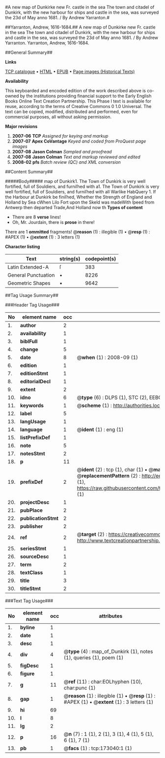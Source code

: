 #A new map of Dunkirke new Fr. castle in the sea The town and citadel of Dunkirk, with the new harbour for ships and castle in the sea, was surveyed the 23d of May anno 1681. / By Andrew Yarranton.#

##Yarranton, Andrew, 1616-1684.##
A new map of Dunkirke new Fr. castle in the sea The town and citadel of Dunkirk, with the new harbour for ships and castle in the sea, was surveyed the 23d of May anno 1681. / By Andrew Yarranton.
Yarranton, Andrew, 1616-1684.

##General Summary##

**Links**

[TCP catalogue](http://www.ota.ox.ac.uk/tcp/)  • 
[HTML](http://tei.it.ox.ac.uk/tcp/Texts-HTML/free/A97/A97265.html)  • 
[EPUB](http://tei.it.ox.ac.uk/tcp/Texts-EPUB/free/A97/A97265.epub) • 
[Page images (Historical Texts)](https://data.historicaltexts.jisc.ac.uk/view?pubId=eebo-47683585e&pageId=eebo-47683585e-173040-1)

**Availability**

This keyboarded and encoded edition of the
	       work described above is co-owned by the institutions
	       providing financial support to the Early English Books
	       Online Text Creation Partnership. This Phase I text is
	       available for reuse, according to the terms of Creative
	       Commons 0 1.0 Universal. The text can be copied,
	       modified, distributed and performed, even for
	       commercial purposes, all without asking permission.

**Major revisions**

1. __2007-06__ __TCP__ *Assigned for keying and markup*
1. __2007-07__ __Apex CoVantage__ *Keyed and coded from ProQuest page images*
1. __2007-08__ __Jason Colman__ *Sampled and proofread*
1. __2007-08__ __Jason Colman__ *Text and markup reviewed and edited*
1. __2008-02__ __pfs__ *Batch review (QC) and XML conversion*

##Content Summary##

#####Body#####
map of Dunkirk1. The Town of Dunkirk is very well fortified, full of Souldiers, and furniſhed with a1. The Town of Dunkirk is very well fortified, full of Souldiers, and furniſhed with all Warlike HabQuery 1. If the Harbour at Dunkirk be finiſhed, Whether the Strength of England and Holland by Sea cWhen Lilo Fort upon the Skeld was madeWith ſpeed from Antwerp then departed Trade,And Holland now th
**Types of content**

  * There are 8 **verse** lines!
  * Oh, Mr. Jourdain, there is **prose** in there!

There are 1 **ommitted** fragments! 
 @__reason__ (1) : illegible (1)  •  @__resp__ (1) : #APEX (1)  •  @__extent__ (1) : 3 letters (1)

**Character listing**


|Text|string(s)|codepoint(s)|
|---|---|---|
|Latin Extended-A|ſ|383|
|General Punctuation|•|8226|
|Geometric Shapes|▪|9642|

##Tag Usage Summary##

###Header Tag Usage###

|No|element name|occ|attributes|
|---|---|---|---|
|1.|__author__|2||
|2.|__availability__|1||
|3.|__biblFull__|1||
|4.|__change__|5||
|5.|__date__|8| @__when__ (1) : 2008-09 (1)|
|6.|__edition__|1||
|7.|__editionStmt__|1||
|8.|__editorialDecl__|1||
|9.|__extent__|2||
|10.|__idno__|6| @__type__ (6) : DLPS (1), STC (2), EEBO-CITATION (1), OCLC (1), VID (1)|
|11.|__keywords__|1| @__scheme__ (1) : http://authorities.loc.gov/ (1)|
|12.|__label__|5||
|13.|__langUsage__|1||
|14.|__language__|1| @__ident__ (1) : eng (1)|
|15.|__listPrefixDef__|1||
|16.|__note__|5||
|17.|__notesStmt__|2||
|18.|__p__|11||
|19.|__prefixDef__|2| @__ident__ (2) : tcp (1), char (1)  •  @__matchPattern__ (2) : ([0-9\-]+):([0-9IVX]+) (1), (.+) (1)  •  @__replacementPattern__ (2) : http://eebo.chadwyck.com/downloadtiff?vid=$1&page=$2 (1), https://raw.githubusercontent.com/textcreationpartnership/Texts/master/tcpchars.xml#$1 (1)|
|20.|__projectDesc__|1||
|21.|__pubPlace__|2||
|22.|__publicationStmt__|2||
|23.|__publisher__|2||
|24.|__ref__|2| @__target__ (2) : https://creativecommons.org/publicdomain/zero/1.0/ (1), http://www.textcreationpartnership.org/docs/. (1)|
|25.|__seriesStmt__|1||
|26.|__sourceDesc__|1||
|27.|__term__|2||
|28.|__textClass__|1||
|29.|__title__|3||
|30.|__titleStmt__|2||


###Text Tag Usage###

|No|element name|occ|attributes|
|---|---|---|---|
|1.|__byline__|1||
|2.|__date__|1||
|3.|__desc__|1||
|4.|__div__|4| @__type__ (4) : map_of_Dunkirk (1), notes (1), queries (1), poem (1)|
|5.|__figDesc__|1||
|6.|__figure__|1||
|7.|__g__|11| @__ref__ (11) : char:EOLhyphen (10), char:punc (1)|
|8.|__gap__|1| @__reason__ (1) : illegible (1)  •  @__resp__ (1) : #APEX (1)  •  @__extent__ (1) : 3 letters (1)|
|9.|__hi__|69||
|10.|__l__|8||
|11.|__lg__|2||
|12.|__p__|16| @__n__ (7) : 1 (1), 2 (1), 3 (1), 4 (1), 5 (1), 6 (1), 7 (1)|
|13.|__pb__|1| @__facs__ (1) : tcp:173040:1 (1)|
